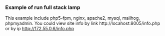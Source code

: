 ### Example of run full stack lamp
This example include php5-fpm, nginx, apache2, mysql, mailhog, phpmyadmin.
You could view site info by link http://locahost:8005/info.php or by ip http://172.55.0.6/info.php
